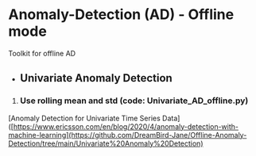 # Anomaly-Detection (AD) - Offline mode
Toolkit for offline AD


- ## Univariate Anomaly Detection
1. ### Use rolling mean and std (code: Univariate_AD_offline.py)
[Anomaly Detection for Univariate Time Series Data]([https://www.ericsson.com/en/blog/2020/4/anomaly-detection-with-machine-learning](https://github.com/DreamBird-Jane/Offline-Anomaly-Detection/tree/main/Univariate%20Anomaly%20Detection)
